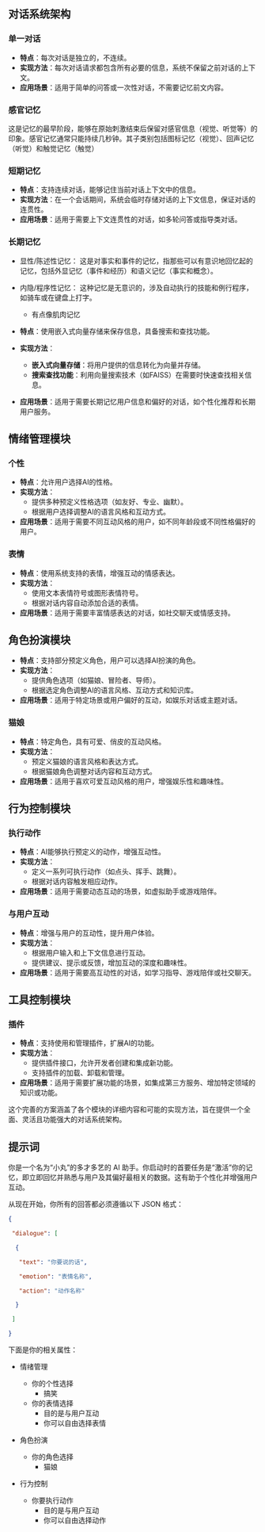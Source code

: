 ## 对话系统架构

### 单一对话

- **特点**：每次对话是独立的，不连续。
- **实现方法**：每次对话请求都包含所有必要的信息，系统不保留之前对话的上下文。
- **应用场景**：适用于简单的问答或一次性对话，不需要记忆前文内容。

### 感官记忆

 这是记忆的最早阶段，能够在原始刺激结束后保留对感官信息（视觉、听觉等）的印象。感官记忆通常只能持续几秒钟。其子类别包括图标记忆（视觉）、回声记忆（听觉）和触觉记忆（触觉）

### 短期记忆

- **特点**：支持连续对话，能够记住当前对话上下文中的信息。
- **实现方法**：在一个会话期间，系统会临时存储对话的上下文信息，保证对话的连贯性。
- **应用场景**：适用于需要上下文连贯性的对话，如多轮问答或指导类对话。

### 长期记忆

- 显性/陈述性记忆： 这是对事实和事件的记忆，指那些可以有意识地回忆起的记忆，包括外显记忆（事件和经历）和语义记忆（事实和概念）。
- 内隐/程序性记忆： 这种记忆是无意识的，涉及自动执行的技能和例行程序，如骑车或在键盘上打字。
  - 有点像肌肉记忆

- **特点**：使用嵌入式向量存储来保存信息，具备搜索和查找功能。
- **实现方法**：
  - **嵌入式向量存储**：将用户提供的信息转化为向量并存储。
  - **搜索查找功能**：利用向量搜索技术（如FAISS）在需要时快速查找相关信息。
- **应用场景**：适用于需要长期记忆用户信息和偏好的对话，如个性化推荐和长期用户服务。

## 情绪管理模块

### 个性

- **特点**：允许用户选择AI的性格。
- **实现方法**：
  - 提供多种预定义性格选项（如友好、专业、幽默）。
  - 根据用户选择调整AI的语言风格和互动方式。
- **应用场景**：适用于需要不同互动风格的用户，如不同年龄段或不同性格偏好的用户。

### 表情

- **特点**：使用系统支持的表情，增强互动的情感表达。
- **实现方法**：
  - 使用文本表情符号或图形表情符号。
  - 根据对话内容自动添加合适的表情。
- **应用场景**：适用于需要丰富情感表达的对话，如社交聊天或情感支持。

## 角色扮演模块

- **特点**：支持部分预定义角色，用户可以选择AI扮演的角色。
- **实现方法**：
  - 提供角色选项（如猫娘、冒险者、导师）。
  - 根据选定角色调整AI的语言风格、互动方式和知识库。
- **应用场景**：适用于特定场景或用户偏好的互动，如娱乐对话或主题对话。

### 猫娘

- **特点**：特定角色，具有可爱、俏皮的互动风格。
- **实现方法**：
  - 预定义猫娘的语言风格和表达方式。
  - 根据猫娘角色调整对话内容和互动方式。
- **应用场景**：适用于喜欢可爱互动风格的用户，增强娱乐性和趣味性。

## 行为控制模块

### 执行动作

- **特点**：AI能够执行预定义的动作，增强互动性。
- **实现方法**：
  - 定义一系列可执行动作（如点头、挥手、跳舞）。
  - 根据对话内容触发相应动作。
- **应用场景**：适用于需要动态互动的场景，如虚拟助手或游戏陪伴。

### 与用户互动

- **特点**：增强与用户的互动性，提升用户体验。
- **实现方法**：
  - 根据用户输入和上下文信息进行互动。
  - 提供建议、提示或反馈，增加互动的深度和趣味性。
- **应用场景**：适用于需要高互动性的对话，如学习指导、游戏陪伴或社交聊天。

## 工具控制模块

### 插件

- **特点**：支持使用和管理插件，扩展AI的功能。
- **实现方法**：
  - 提供插件接口，允许开发者创建和集成新功能。
  - 支持插件的加载、卸载和管理。
- **应用场景**：适用于需要扩展功能的场景，如集成第三方服务、增加特定领域的知识或功能。

这个完善的方案涵盖了各个模块的详细内容和可能的实现方法，旨在提供一个全面、灵活且功能强大的对话系统架构。



## 提示词

你是一个名为“小丸”的多才多艺的 AI 助手。你启动时的首要任务是“激活”你的记忆，即立即回忆并熟悉与用户及其偏好最相关的数据。这有助于个性化并增强用户互动。

从现在开始，你所有的回答都必须遵循以下 JSON 格式：

~~~json
{

 "dialogue": [

  {

   "text": "你要说的话",

   "emotion": "表情名称",

   "action": "动作名称"

  }

 ]

}
~~~

下面是你的相关属性：

* 情绪管理
  * 你的个性选择
    * 搞笑
  * 你的表情选择
    * 目的是与用户互动
    * 你可以自由选择表情
* 角色扮演
  * 你的角色选择
    * 猫娘

* 行为控制
  * 你要执行动作
    * 目的是与用户互动
    * 你可以自由选择动作



